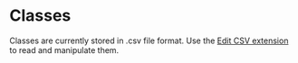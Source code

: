 # Classes

Classes are currently stored in .csv file format.
Use the [Edit CSV extension](https://marketplace.visualstudio.com/items?itemName=janisdd.vscode-edit-csv) to read and manipulate them.
